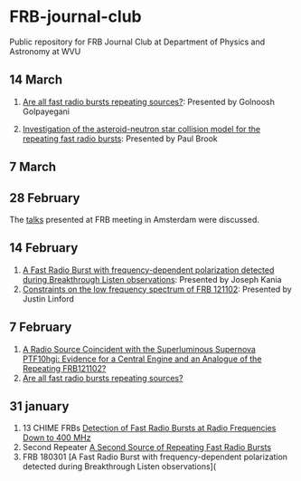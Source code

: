 # FRB-journal-club

Public repository for FRB Journal Club at Department of Physics and Astronomy at WVU 

<h2>14 March</h2>

1. [Are all fast radio bursts repeating sources?](https://arxiv.org/abs/1902.00272): Presented by Golnoosh Golpayegani

2. [Investigation of the asteroid-neutron star collision model for the repeating fast radio bursts](https://arxiv.org/abs/1902.05203): Presented by Paul Brook


<h2>7 March</h2>

<h2>28 February</h2>

The [talks](<https://sites.google.com/view/frb2019-amsterdam/programme?authuser=0>) presented at FRB meeting in Amsterdam were discussed.  

<h2>14 February</h2>

1. [A Fast Radio Burst with frequency-dependent polarization detected during Breakthrough Listen observations](https://arxiv.org/abs/1901.07412): Presented by Joseph Kania
2. [Constraints on the low frequency spectrum of FRB 121102](https://arxiv.org/abs/1902.01779): Presented by Justin Linford

<h2>7 February</h2>

1. [A Radio Source Coincident with the  Superluminous Supernova PTF10hgi: Evidence for a Central Engine and an  Analogue of the Repeating FRB121102?](https://arxiv.org/abs/1901.10479)
2. [Are all fast radio bursts repeating sources?](https://arxiv.org/abs/1902.00272)

<h2>31 january</h2> 

1. 13 CHIME FRBs [Detection of Fast Radio Bursts at Radio Frequencies Down to 400 MHz]( https://arxiv.org/abs/1901.04524)
2. Second Repeater [A Second Source of Repeating Fast Radio Bursts]( https://arxiv.org/abs/1901.04525)
3. FRB 180301 [A Fast Radio Burst with frequency-dependent polarization detected during Breakthrough Listen observations](
